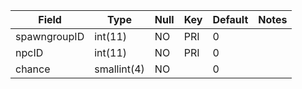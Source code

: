 **Field**|**Type**|**Null**|**Key**|**Default**|**Notes**
-----|-----|-----|-----|-----|-----
spawngroupID|int(11)|NO|PRI|0| 
npcID|int(11)|NO|PRI|0| 
chance|smallint(4)|NO| |0| 